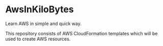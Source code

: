# AwsInKiloBytes
Learn AWS in simple and quick way.

<p> This repository consists of AWS CloudFormation templates which will be used to create AWS resources. </p>